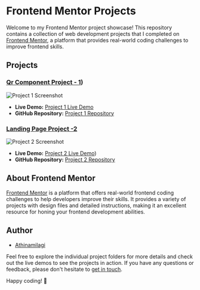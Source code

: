 # Frontend Mentor Projects

Welcome to my Frontend Mentor project showcase! This repository contains a collection of web development projects that I completed on [Frontend Mentor](https://www.frontendmentor.io/), a platform that provides real-world coding challenges to improve frontend skills.

## Projects

### [Qr Component Project - 1](https://github.com/Athinamilagi/SampleProjects/tree/main/docs/QR%20Component%20Project-1))

![Project 1 Screenshot](https://res.cloudinary.com/dz209s6jk/image/upload/v1642681547/Challenges/iukeubiskdrj479qikjr.jpg)

- **Live Demo:** [Project 1 Live Demo](https://athinamilagi.github.io/SampleProjects/docs/QR%20Component%20Project-1/)
- **GitHub Repository:** [Project 1 Repository](https://github.com/Athinamilagi/SampleProjects.git)


### [Landing Page Project -2](https://github.com/Athinamilagi/SampleProjects/tree/main/docs/Landing%20Page%20Project-2)

![Project 2 Screenshot](https://res.cloudinary.com/dz209s6jk/image/upload/f_auto,q_auto,w_900/Challenges/yjly0l5ohx3f2kz6bbvg.jpg)

- **Live Demo:** [Project 2 Live Demo](https://athinamilagi.github.io/SampleProjects/docs/Landing%20Page%20Project-2/index.html))
- **GitHub Repository:** [Project 2 Repository](https://github.com/Athinamilagi/SampleProjects.git)



## About Frontend Mentor

[Frontend Mentor](https://www.frontendmentor.io/) is a platform that offers real-world frontend coding challenges to help developers improve their skills. It provides a variety of projects with design files and detailed instructions, making it an excellent resource for honing your frontend development abilities.

## Author

- [Athinamilagi](https://github.com/Athinamilagi)

Feel free to explore the individual project folders for more details and check out the live demos to see the projects in action. If you have any questions or feedback, please don't hesitate to [get in touch](https://github.com/Athinamilagi).

Happy coding! 🚀
